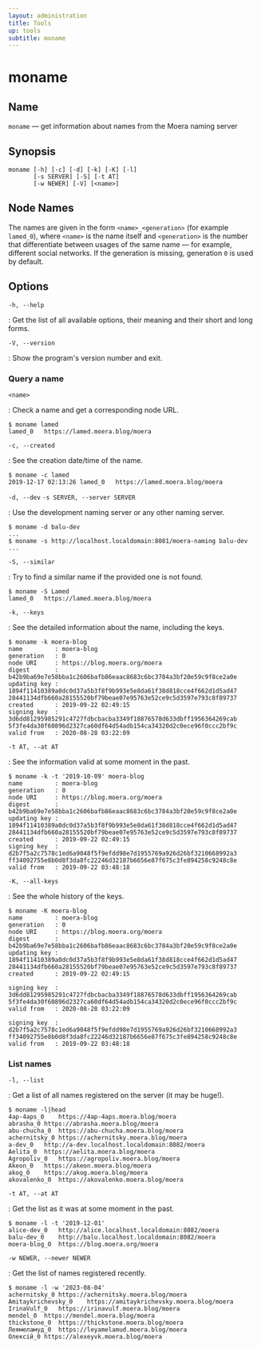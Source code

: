 ```yaml
---
layout: administration
title: Tools
up: tools
subtitle: moname
---
```


# moname

## Name

`moname` — get information about names from the Moera naming server

## Synopsis

```
moname [-h] [-c] [-d] [-k] [-K] [-l]
       [-s SERVER] [-S] [-t AT]
       [-w NEWER] [-V] [<name>]
```

## Node Names

The names are given in the form `<name>_<generation>` (for example `lamed_0`),
where `<name>` is the name itself and `<generation>` is the number that
differentiate between usages of the same name — for example, different social
networks. If the generation is missing, generation `0` is used by default.

## Options

`-h, --help`

: Get the list of all available options, their meaning and their short and long
  forms.

`-V, --version`

: Show the program's version number and exit.

### Query a name

`<name>`

: Check a name and get a corresponding node URL.
  ```
  $ moname lamed
  lamed_0	https://lamed.moera.blog/moera
  ```

`-c, --created`

: See the creation date/time of the name.
  ```
  $ moname -c lamed
  2019-12-17 02:13:26 lamed_0	https://lamed.moera.blog/moera
  ```

`-d, --dev`
`-s SERVER, --server SERVER`

: Use the development naming server or any other naming server.
  ```
  $ moname -d balu-dev
  ...
  $ moname -s http://localhost.localdomain:8081/moera-naming balu-dev
  ...
  ```

`-S, --similar`

: Try to find a similar name if the provided one is not found.
  ```
  $ moname -S Lamed
  lamed_0	https://lamed.moera.blog/moera
  ```

`-k, --keys`

: See the detailed information about the name, including the keys.

  ```
  $ moname -k moera-blog
  name         : moera-blog
  generation   : 0
  node URI     : https://blog.moera.org/moera
  digest       : b42b9ba69e7e58bba1c2606bafb86eaac8683c6bc3784a3bf20e59c9f8ce2a0e
  updating key : 1894f11410389a0dc0d37a5b3f8f9b993e5e8da61f38d818cce4f662d1d5ad47
  28441134dfb660a28155520bf79beae07e95763e52ce9c5d3597e793c8f89737
  created      : 2019-09-22 02:49:15
  signing key  : 3d6dd81295985291c4727fdbcbacba3349f18876578d633dbff1956364269cab
  5f3fe4da30f60896d2327ca60df64d54adb154ca34320d2c0ece96f0ccc2bf9c
  valid from   : 2020-08-28 03:22:09
  ```

`-t AT, --at AT`

: See the information valid at some moment in the past.

  ```
  $ moname -k -t '2019-10-09' moera-blog
  name         : moera-blog
  generation   : 0
  node URI     : https://blog.moera.org/moera
  digest       : b42b9ba69e7e58bba1c2606bafb86eaac8683c6bc3784a3bf20e59c9f8ce2a0e
  updating key : 1894f11410389a0dc0d37a5b3f8f9b993e5e8da61f38d818cce4f662d1d5ad47
  28441134dfb660a28155520bf79beae07e95763e52ce9c5d3597e793c8f89737
  created      : 2019-09-22 02:49:15
  signing key  : d2b7f5a2c7578c1ed6a9048f5f9efdd98e7d1955769a926d26bf3210668992a3
  ff34092755e8b0d8f3da8fc22246d32187b6656e87f675c3fe894258c9248c8e
  valid from   : 2019-09-22 03:48:18
  ```

`-K, --all-keys`

: See the whole history of the keys.

  ```
  $ moname -K moera-blog
  name         : moera-blog
  generation   : 0
  node URI     : https://blog.moera.org/moera
  digest       : b42b9ba69e7e58bba1c2606bafb86eaac8683c6bc3784a3bf20e59c9f8ce2a0e
  updating key : 1894f11410389a0dc0d37a5b3f8f9b993e5e8da61f38d818cce4f662d1d5ad47
  28441134dfb660a28155520bf79beae07e95763e52ce9c5d3597e793c8f89737
  created      : 2019-09-22 02:49:15
  
  signing key  : 3d6dd81295985291c4727fdbcbacba3349f18876578d633dbff1956364269cab
  5f3fe4da30f60896d2327ca60df64d54adb154ca34320d2c0ece96f0ccc2bf9c
  valid from   : 2020-08-28 03:22:09
  
  signing key  : d2b7f5a2c7578c1ed6a9048f5f9efdd98e7d1955769a926d26bf3210668992a3
  ff34092755e8b0d8f3da8fc22246d32187b6656e87f675c3fe894258c9248c8e
  valid from   : 2019-09-22 03:48:18
  ```

### List names

`-l, --list`

: Get a list of all names registered on the server (it may be huge!).

  ```
  $ moname -l|head
  4ap-4aps_0	https://4ap-4aps.moera.blog/moera
  abrasha_0	https://abrasha.moera.blog/moera
  abu-chucha_0	https://abu-chucha.moera.blog/moera
  achernitsky_0	https://achernitsky.moera.blog/moera
  a-dev_0	http://a-dev.localhost.localdomain:8082/moera
  Aelita_0	https://aelita.moera.blog/moera
  Agropoliv_0	https://agropoliv.moera.blog/moera
  Akeon_0	https://akeon.moera.blog/moera
  akog_0	https://akog.moera.blog/moera
  akovalenko_0	https://akovalenko.moera.blog/moera
  ```

`-t AT, --at AT`

: Get the list as it was at some moment in the past.

  ```
  $ moname -l -t '2019-12-01'
  alice-dev_0	http://alice.localhost.localdomain:8082/moera
  balu-dev_0	http://balu.localhost.localdomain:8082/moera
  moera-blog_0	https://blog.moera.org/moera
  ```

`-w NEWER, --newer NEWER`

: Get the list of names registered recently.

  ```
  $ moname -l -w '2023-08-04'
  achernitsky_0	https://achernitsky.moera.blog/moera
  Amitaykrichevsky_0	https://amitaykrichevsky.moera.blog/moera
  IrinaVulf_0	https://irinavulf.moera.blog/moera
  mendel_0	https://mendel.moera.blog/moera
  thickstone_0	https://thickstone.moera.blog/moera
  Леямеламуд_0	https://leyamelamud.moera.blog/moera
  Олексій_0	https://alexeyvk.moera.blog/moera
  ```
